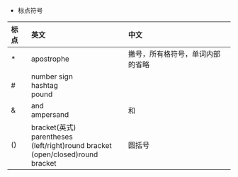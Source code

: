 - 标点符号

|标点|英文|中文|
|:-----|:-----|:-----|
|* |apostrophe|撇号，所有格符号，单词内部的省略|
|#|number sign<br>hashtag<br>pound||
|&|and<br>ampersand|和|
|()|bracket(英式)<br>parentheses<br>(left/right)round bracket<br>(open/closed)round bracket|圆括号|
